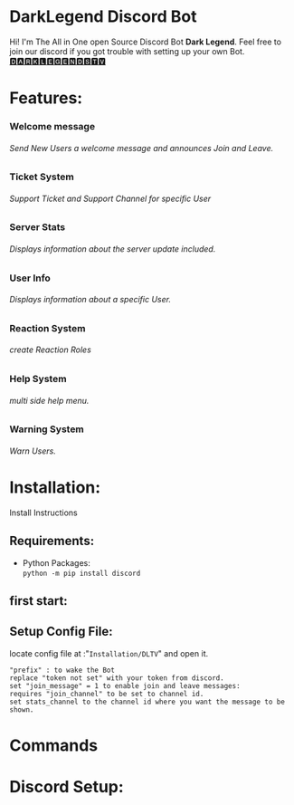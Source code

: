 # DarkLegend Discord Bot



 Hi! I'm The All in One open Source Discord Bot **Dark Legend**.
Feel free to join our discord if you got trouble with setting up your own Bot.
[🅳🅰🆁🅺🅻🅴🅶🅴🅽🅳🆂🆃🆅](https://discord.gg/n3T3GrrQKg)

# Features:
### Welcome message 
###### Send New Users a welcome message and announces Join and Leave.
### Ticket System
###### Support Ticket and Support Channel for specific User
### Server Stats
###### Displays information about the server update included.
### User Info
###### Displays information about a specific User.
### Reaction System
###### create Reaction Roles
### Help System
###### multi side help menu. 
### Warning System
###### Warn Users.

# Installation:
Install Instructions 

## Requirements:

+ Python   Packages:  
`python -m pip install discord`

## first start:

## Setup Config File:
locate config file at :"`Installation/DLTV`" and open it.
    
    "prefix" : to wake the Bot
    replace "token not set" with your token from discord.
    set "join_message" = 1 to enable join and leave messages:
    requires "join_channel" to be set to channel id.
    set stats_channel to the channel id where you want the message to be shown.
    
    
    
# Commands


# Discord Setup:
